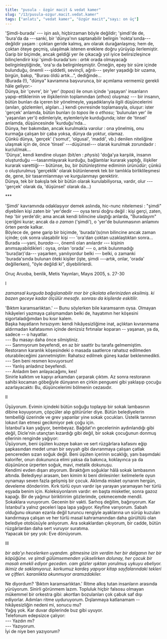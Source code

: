 ```yaml
---
title: "pusula - özgür macit & vedat kamer"
slug: "/13/pusula-ozgur.macit.vedat.kamer"
tags: ["anlatı", "vedat kamer", "özgür macit","sayı: on üç"]
---
```

'Şimdi-burada' ­--- işin aslı, hiçbirzaman böyle değildir; 'şimdi'de de,
'bura'da da ---sanki, bir 'dünya'nın saptanabilir belirgin
'nokta'sında--- değildir yaşam : çoktan geride kalmış, anı olarak
durağanlaşmış; hem de, çoktan öteye geçmiş, ulaşılmak istenen ereklere
doğru yürüyüp ilerlemiştir. Garip bir biçimde, ancak geldiği yer ile
çıkacağı yol iyice belirsizleşince bilinçlendirir kişi
'şimdi-burada'sını : *artık* orada olmayacağı belirginleştiğinde,
'ora'sı da belirginleşmiştir. Örneğin, epey bir süre içinde bulunduğu,
önemli ---şiddetli, sevinçli, ağrılı--- şeyler yaşadığı bir uzama,
birgün, bakıp, "Burası öldü artık...", dediğinde...\
(Burada (!), "dünya" kavramına başvurunca, bir açımlama vermemiz gerekli
hâle geliyor:-\
Dünya, bir 'çevre', bir 'yer' (*topos*) ile onun içinde 'yaşayan'
insanların yapıp-ettiklerinin ve ilişkilerinin toplamından (*ethos*)
oluşmaz --- bir insanın, bütün bunları da içeren bir yönelmeyle,
yaşadıklarıyla ilgili düşüncelerini (anıları, gözlemleri, algıları...)
kendi çevresinde toplamasıyla, oluşur: ister 'gerçek' anlamda, bütün
bunları (o *topos* ile o *ethosu*; 'bulunulan yer' ile 'yaşanılan yer'i)
edimleriyle, eylemleriyle kurduğunda; ister de 'tinsel' anlamda,
düşüncesinde 'kurduğu'nda...\
Dünya, her bakımdan, ancak kurulmakla varolur : ona yönelmiş, onu
kurmağa çalışan bir çaba yoksa, dünya da yoktur, olamaz.\
Çünkü dünya, 'gerçek' ('somut', 'olgusal', 'maddi', vb.) denilen
niteliğine ulaşmak için de, önce 'tinsel' ---düşünsel--- olarak kurulmak
zorundadır : kur/ul/mak...\
'Dünya', kendi kendine oluşan (bit/en : *physis*) 'doğa'ya karşılık,
insanın oluşturduğu ---tasarımlayarak kurduğu, bağlantılar kurarak
yaptığı, ilişkiler kurarak varettiği--- bütünse, bu, bir *bütünleştirme*
ediminin ürünüdür; çünkü o oluşturulmuş 'gerçeklik' olarak bütünlenerek
tek bir tamlıkla birliklileşmesi de, gene, bir tasarımlanmayı ve
kurgulanmayı gerektirir.\
Dünya, tek bir bakışla tek bir bütün olarak kurulabiliyorsa, vardır,
olur --- 'gerçek' olarak da, 'düşünsel' olarak da...)

\*\*\*

'Şimdi' kavramında odaklaşıyor demek aslında, hic-nunc nitelemesi :
"şimdi" diyebilen kişi zaten bir 'yer'dedir --- oysa tersi doğru değil :
kişi gerçi, zaten, hep 'bir yerde'dir; ama ancak kendi bilincine
ulaştığı anlarda, "Buradayım" içeriğini kurar; ancak da *o zaman*
('şimdi'), o 'yer'de bulunmasının anlamını örten perde kalkar.\
Böylece de, gene garip bir biçimde, 'burada'(sı)nın bilincine ancak
zaman içinde; çok sonra ulaşabilir kişi --- 'ora'dan çoktan
uzaklaştıktan sonra...\
Burada ---yani, *burada*---, önemli olan anılardır --- kişinin
anımsayabildikleri : oysa, onları 'orada' --- o, artık bulunmadığı
'bura(lar)'da--- yaşarken, yanılıyordur belki --- belki, o zamanki
'burada'sında bulunan öteki kişiler (işte, şimdi ---artık, onlar,
'orada' değillerken), "öyle değildi ki", diyebilirlerdi.


Oruç Aruoba, benlik, Metis Yayınları, Mayıs 2005, s. 27-30


I

*zamansal kurguda bağışlanabilir mor bir çikolata ellerinizden eksilmiş.
ki bazen geceye kadar ölçülür mesafe. sonrası da kişilerde eskitilir.*

'Bıktım karamsarlıktan.' -- Bunu söylerken bile karamsarım oysa. Olmayan
hikâyeleri yazmaya çalışmamdan belki de, hayatımın her köşesini
sigortaladığımdan bu kısır kalem.\
Başka hayatların hırsızıyım: kendi hikâyesizliğime inat, açlıktan
kıvranmama aldırmadan kafatasımın içinde denizsiz fırtınalar koparan --
yaşanan, ya da, sadece -- o hayatlar.\
--- Bu masayı daha önce silmiştiniz.\
--- Sanmıyorum beyefendi, en az bir saattir bu tarafa gelmemiştim.\
Restoranın karanlık köşesindeki o masada saatlerce rahatsız edilmeden
oturabileceğimi zannetmiştim: Rahatsız edilmek güneş kadar
beklenmedikti.\
--- Sen beni resmen kovuyorsun!\
--- Yanlış anladınız beyefendi.\
--- Anladım ben anlayacağımı, kes!\
Sinirle kalktım ve kapıyı arkamdan çarparak çıktım. Az sonra restoranın
sahibi kocaman göbeğiyle dünyanın en çirkin pengueni gibi yaklaşıp
çocuğu azarlayacaktı: Bu, düşüncelerimi bölmenin cezasıdır.

II

Üşüyorum. Evimin içindeki bütün soğuğu toplayıp bir sokak lambasının
dibine koyuyorum, çöpçüler alıp götürürler diye. Bütün belediyelerin
tembelliği üzerinde ve grev yapanlar yine sokak çocukları. Üstelik
tanrının lokavt ilan etmesi gecikmiyor pek çoğu için.\
İstanbul'a kan yağıyor, bembeyaz. Bağdat'ın gecelerinin aydınlandığı
gibi değil, Dicle'nin utançtan kızardığı gibi değil, bir sokak çocuğunun
donmuş ellerinin renginde yağıyor:\
Üşüyorum, beni üşüten kuzeye bakan ve sert rüzgârlara kafasını eğip
şapkasından medet uman bir seyyah gibi davranmaya çalışan çatlak
pencereden sızan soğuk değil. Beni üşüten içerinin sıcaklığı, yanı
başımdaki kalorifer, onun dokununca elimi yaksa da bakınca, koklayınca
ya da düşününce ürperten soğuk, mavi, metalik dokunuşu.\
Kendimi evden dışarı atıyorum. Bıraktığım soğuklar hâlâ sokak lambasının
altında. Belediyeyi arasam, ben kimim ki beni dinlesinler: kelimelerle
oyun oynamayı seven fazla gelişmiş bir çocuk. Aklımda misket oynarım
hergün, develeme dönderirim. Kırk türlü oyun vardır işe yarayan
yaramayan her türlü eşyada benim için. Koleksiyonlarım vardır: en başta
misketler, sonra gazoz kapağı. Bir de yağmur biriktiririm gözlerimde,
çekmecemde mendil.\
Sokaklara vuruyorum. Gecenin bir vakti. Sarhoş değilim, bağırıyorum. Kar
İstanbul'a yalnız geceleri lapa lapa yağıyor. Keyfine varıyorum. Sabah
olduğunu okunan ezanla değil turuncu rengiyle ayaklarına un sürüp
kuzuları kandırmaya çalışan ve her türlü masal kahramanından daha
gürültülü olan belediye otobüsüyle anlıyorum. Ara sokaklardan çıkıyorum,
bir cadde, bütün rüzgârlardan daha sert vuruyor suratıma.\
Yapacak bir şey yok: Eve dönüyorum.

III

*bir ada'yı hecelerken uyandım. gitmesine izin verdim her bir dalganın
her bir köpüğüne. ve şimdi gülümsemenden yükselirken dolunay, her çocuk
bir masalı emekli ediyor geceden. cam gözler ışıktan yorulmuş uykuyu
ebeliyor. ikimiz de saklanıyoruz. korkumuz kardeş yapıyor kitap
sayfalarındaki tekleri ve çiftleri. karanlıkta okunmuyor aramızdakiler.*

Ne diyordum? 'Bıktım karamsarlıktan.' Ritme alkış tutan insanların
arasında yürüyorum. Sinirli görünmem lazım. Topluluk hiçbir falsosu
olmayan mükemmel bir orkestra gibi: akortları bozulanları çok çabuk saf
dışı ediyorlar. Adımları ritme uyduruyorum. Dışlanmaya katlanamam --
hikâyesizliğin nedeni mi, sonucu mu?\
Yağış yok. Kar duvar diplerinde buz gibi uyuyor.\
Telefonum edepsizce çalıyor:\
--- Yazdın mı?\
--- Yazıyorum.\
İyi de niye ben yazıyorum?
